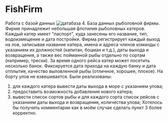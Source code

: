 # FishFirm
Работа с базой данных
![датабаза](https://user-images.githubusercontent.com/52381659/160931887-9c73c620-6671-43a7-a1b2-a72588b44e5c.jpg)
4. База данных рыболовной фирмы. Фирме принадлежит небольшая флотилия рыболовных катеров. Каждый катер имеет "паспорт", куда занесены его название, тип, водоизмещение и
дата постройки. Фирма регистрирует каждый выход на лов, записывая название катера, имена и адреса членов команды с указанием их должностей (капитан, боцман и т.д.), даты выхода и возвращения, а также вес пойманной рыбы отдельно по сортам (например, трески). За время одного рейса катер может посетить несколько банок. Фиксируется дата прихода на каждую банку и дата
отплытия, качество выловленной рыбы (отличное, хорошее, плохое). На борту улов не взвешивается. Были реализованы:
1) для каждого катера вывести даты выхода в море с указанием улова;
2) предоставить возможность добавления нового катера;
3) вывести список сортов рыбы и для каждого сорта список рейсов с указанием даты выхода и возвращения, количества улова; 
Хотелось бы получить комментарии как в моём случае сделать пункт 3 более корректно.
